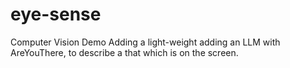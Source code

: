 # eye-sense
Computer Vision Demo Adding a light-weight adding an LLM with AreYouThere, to describe a that which is on the screen. 
